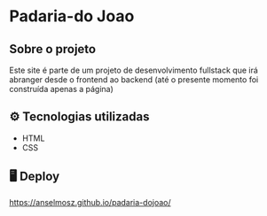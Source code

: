 # Padaria-do Joao

## Sobre o projeto
Este site é parte de um projeto de desenvolvimento fullstack que irá abranger desde o frontend ao backend (até o presente momento foi construída apenas a página)

## ⚙ Tecnologias utilizadas
- HTML
- CSS

## 🖥 Deploy
https://anselmosz.github.io/padaria-dojoao/
